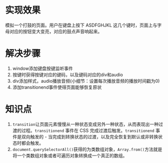 # 实现效果

模拟一个打鼓的页面。用户在键盘上按下 ASDFGHJKL 这几个键时，页面上与字母对应的按钮变大变亮，对应的鼓点声音响起来。



# 解决步骤

1. window添加键盘按键监听事件
2. 按键时获得按键对应的键码，以及键码对应的div和audio
3. div添加样式，audio播放音频(小细节：设置每次播放音频的播放时间戳为0)
4. 添加transitionend事件使得页面能够恢复原状



# 知识点

1. `transition`让页面元素慢慢从一种状态变成另外一种状态，从而表现出一种过渡的过程。`transitionend` 事件在 CSS 完成过渡后触发。`transitionend` 事件是双向触发的 - 当完成到转换状态的过渡，以及完全恢复到默认或非转换状态时都会触发。
2.  `document.querySelectorAll()`获得的为类数组对象，`Array.from()`方法就是将一个类数组对象或者可遍历对象转换成一个真正的数组。
